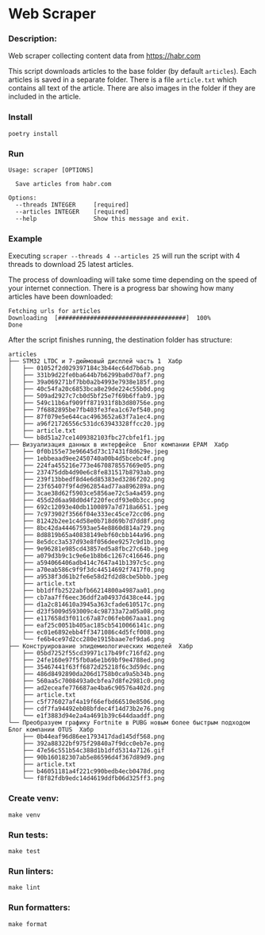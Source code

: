 # Web Scraper

### Description:
Web scraper collecting content data from https://habr.com

This script downloads articles to the base folder (by default `articles`). 
Each articles is saved in a separate folder. There is a file `article.txt`
which contains all text of the article. There are also images in the folder
if they are included in the article.

### Install
```poetry install```


### Run

```shell
Usage: scraper [OPTIONS]

  Save articles from habr.com

Options:
  --threads INTEGER     [required]
  --articles INTEGER    [required]
  --help                Show this message and exit.

```

### Example

Executing `scraper --threads 4 --articles 25` 
will run the script with 4 threads to download 25 latest articles.

The process of downloading will take some time depending on the speed 
of your internet connection. There is a progress bar showing how 
many articles have been downloaded:
```shell
Fetching urls for articles
Downloading  [####################################]  100%          
Done
```

After the script finishes running, the destination folder has structure:
```shell
articles
├── STM32 LTDC и 7-дюймовый дисплей часть 1  Хабр
│   ├── 01052f2d029397184c3b44ec64d7b6ab.png
│   ├── 331b9d22fe0ba644b7b6299ba0d70af7.png
│   ├── 39a069271bf7bb0a2b4993e7938e185f.png
│   ├── 40c54fa20c6853bca8e29de224c55b0d.png
│   ├── 509ad2927c7cb0d5bf25e7f69b6ffab9.jpg
│   ├── 549c11b6af909ff871931f8b3d80756e.png
│   ├── 7f6882895be7fb403fe3fea1c67ef540.png
│   ├── 87f079e5e644cac4963652a63f7a1ec4.png
│   ├── a96f21726556c531dc63943328ffcc20.jpg
│   ├── article.txt
│   └── b8d51a27ce1409382103fbc27cbfe1f1.jpg
├── Визуализация данных в интерфейсе  Блог компании EPAM  Хабр
│   ├── 0f0b155e73e96645d73c17431f8d629e.jpeg
│   ├── 1ebbeaad9ee2450740a00b4d5bcebc4f.png
│   ├── 224fa455216e773e4670878557669e05.png
│   ├── 237475ddb4d90e6c8fe831517b8793ab.png
│   ├── 239f13bbedf8d4e6d85383ed3286f202.png
│   ├── 23f65407f9f4d962854ad77aa896289a.png
│   ├── 3cae38d62f5903ce5856ae72c5a4a459.png
│   ├── 455d2d6aa98d0d4f220fecdf93e0b3cc.png
│   ├── 692c12093e40db1100897a7d718a6651.jpeg
│   ├── 7c973902f3566f04e333ec45ce72cc06.png
│   ├── 81242b2ee1c4d58e0b718d69b7d7dd8f.png
│   ├── 8bc42da44467593ae54e8860d814a729.png
│   ├── 8d8819b65a40838149ebf60cbb144a96.png
│   ├── 8e5dcc3a537d93e8f056dee9257c9d1b.png
│   ├── 9e96281e985cd43857ed5a8fbc27c64b.jpeg
│   ├── a079d3b9c1c9e6e1b8b6c1267c416646.png
│   ├── a594066406adb414c7647a41b1397c5c.png
│   ├── a70eab586c9f9f3dc44514692f7417f0.png
│   ├── a9538f3d61b2fe6e58d2fd2d8cbe5bbb.jpeg
│   ├── article.txt
│   ├── bb1dffb2522abfb66214800a4987aa01.png
│   ├── cb7aa7ff6eec36ddf2a04937d438ce44.jpg
│   ├── d1a2c814610a3945a363cfade610517c.png
│   ├── d23f5009d593009c4c98733a72a05a08.png
│   ├── e117658d3f011c67a87c06feb067aaa1.png
│   ├── eaf25c0051b405ac185cb5410066141c.png
│   ├── ec01e6892ebb4ff3471086c4d5fcf008.png
│   └── fe6b4ce97d2cc280e1915baae7ef9da6.png
├── Конструирование эпидемиологических моделей  Хабр
│   ├── 05bd7252f55cd39971c17b49fc716fd2.png
│   ├── 24fe160e97f5fb0a6e1b69bf9e4788ed.png
│   ├── 35467441f63ff6872d25218f6c3d59dc.png
│   ├── 486d8492890da206d1758b0ca9a5b34b.png
│   ├── 560aa5c7008493a0cbfea7d8fe2981c0.png
│   ├── ad2eceafe776687ae4ba6c90576a402d.png
│   ├── article.txt
│   ├── c5f776027af4a19f66efbd66510e8506.png
│   ├── cdf7fa94492eb08bfdec4f14d73b2e76.png
│   └── e1f3883d94e2a4a4691b39c644daaddf.png
└── Преобразуем графику Fortnite в PUBG новым более быстрым подходом  Блог компании OTUS  Хабр
    ├── 0b44eaf96d86ee1793417dad145df568.png
    ├── 392a88322bf975f29840a7f9dcc0eb7e.png
    ├── 47e56c551b54c388d1b1dfd5314a7126.gif
    ├── 90b160182307ab5e86596d4f367d89d9.png
    ├── article.txt
    ├── b46051181a4f221c990bedb4ecb0478d.png
    └── f8f82fdb9edc14d4619ddfb06d325ff3.png

```

### Create venv:
    make venv

### Run tests:
    make test

### Run linters:
    make lint

### Run formatters:
    make format
